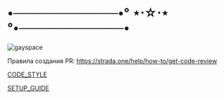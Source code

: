 # •────────────•° ⋆⋅☆⋅⋆ °•────────────•
![gayspace](https://github.com/user-attachments/assets/68b931e8-7e65-4fc6-9835-ae128d565c67)

Правила создания PR: https://strada.one/help/how-to/get-code-review

[CODE_STYLE](CODE_STYLE.MD)

[SETUP_GUIDE](SETUP_GUIDE.MD)